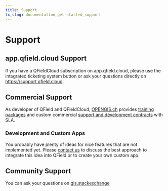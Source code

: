 ```yaml
---
title: Support
tx_slug: documentation_get-started_support
---
```


# Support

## app.qfield.cloud Support

If you have a QFieldCloud subscription on app.qfield.cloud, please use the integrated ticketing system button or ask your questions directly on 
https://support.qfield.cloud.

## Commercial Support

As developer of QField and QFieldCloud, [OPENGIS.ch](https://www.opengis.ch/#features) <!-- markdown-link-check-disable-line -->
provides [training packages](https://www.opengis.ch/qfield-training/)
and custom commercial [support and development contracts](https://www.opengis.ch/qgis-support/) with SLA. <!-- markdown-link-check-disable-line -->

### Development and Custom Apps

You probably have plenty of ideas for nice features that are not
implemented yet. Please [contact us](https://www.opengis.ch/#contact) to
discuss the best approach to integrate this idea into QField or to
create your own custom app.

## Community Support

You can ask your questions on
[gis.stackexchange](http://gis.stackexchange.com/questions/tagged/qfield?sort=newest) <!-- markdown-link-check-disable-line -->

